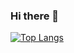### Hi there 👋

[![Top Langs](https://github-readme-stats.vercel.app/api/top-langs/?username=anuraghazra&langs_count=10&layout=compact&hide=rust,go)](https://github.com/anuraghazra/github-readme-stats)

<!--
**js567/js567** is a ✨ _special_ ✨ repository because its `README.md` (this file) appears on your GitHub profile.

Here are some ideas to get you started:

- 🔭 I’m currently working on ...
- 🌱 I’m currently learning ...
- 👯 I’m looking to collaborate on ...
- 🤔 I’m looking for help with ...
- 💬 Ask me about ...
- 📫 How to reach me: ...
- 😄 Pronouns: ...
- ⚡ Fun fact: ...
-->
